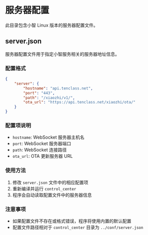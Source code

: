 # 服务器配置

此目录包含小智 Linux 版本的服务器配置文件。

## server.json

服务器配置文件用于指定小智服务相关的服务器地址信息。

### 配置格式

```json
{
    "server": {
        "hostname": "api.tenclass.net",
        "port": "443",
        "path": "/xiaozhi/v1/",
        "ota_url": "https://api.tenclass.net/xiaozhi/ota/"
    }
}
```

### 配置项说明

- `hostname`: WebSocket 服务器主机名
- `port`: WebSocket 服务器端口
- `path`: WebSocket 连接路径
- `ota_url`: OTA 更新服务器 URL

### 使用方法

1. 修改 `server.json` 文件中的相应配置项
2. 重新编译并运行 `control_center`
3. 程序会自动读取配置文件中的服务器信息

### 注意事项

- 如果配置文件不存在或格式错误，程序将使用内置的默认配置
- 配置文件路径相对于 `control_center` 目录为 `../conf/server.json`